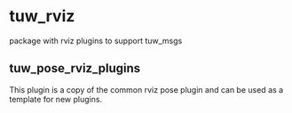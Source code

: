 # tuw_rviz
package with rviz plugins to support tuw_msgs

## tuw_pose_rviz_plugins
This plugin is a copy of the common rviz pose plugin and can be used as a template for new plugins.


